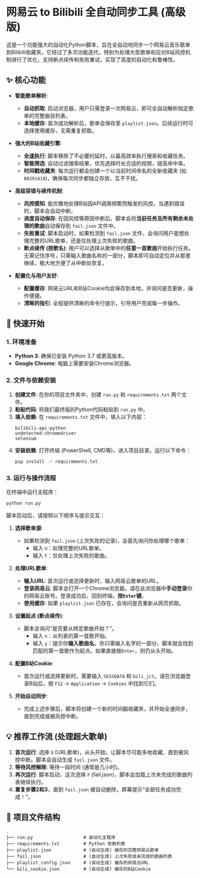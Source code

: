 # 网易云 to Bilibili 全自动同步工具 (高级版)

这是一个功能强大的自动化Python脚本，旨在全自动地同步一个网易云音乐歌单到Bilibili收藏夹。它经过了多次功能迭代，特别为处理大型歌单和应对B站风控机制进行了优化，支持断点续传和失败重试，实现了高度的自动化和鲁棒性。

## ✨ 核心功能

- **智能歌单解析**:
    - **自动抓取**: 启动浏览器，用户只需登录一次网易云，即可全自动解析指定歌单的完整曲目列表。
    - **本地缓存**: 首次成功解析后，歌单会保存至 `playlist.json`。后续运行时可选择使用缓存，无需重复抓取。

- **强大的B站收藏引擎**:
    - **全速执行**: 脚本移除了不必要的延时，以最高效率执行搜索和收藏任务。
    - **智能筛选**: 自动过滤搜索结果，优先选择时长合适的视频，提高命中率。
    - **时间戳收藏夹**: 每次运行都会创建一个以当前时间命名的全新收藏夹 (如 `08291418`)，确保每次同步都独立存放，互不干扰。

- **高级容错与续传机制**:
    - **风控感知**: 能优雅地处理B站因API调用频繁而触发的风控。当遇到错误时，脚本会自动中断。
    - **进度自动保存**: 在因风控等原因中断后，脚本会将**当前任务及所有剩余未处理的歌曲**自动保存到 `fail.json` 文件中。
    - **失败重试**: 脚本启动时，如果检测到 `fail.json` 文件，会询问用户是想处理完整的URL歌单，还是仅处理上次失败的歌曲。
    - **断点续传 (按歌名)**: 用户可以选择从歌单中的**任意一首歌曲**开始执行任务。无需记住序号，只需输入歌曲名称的一部分，脚本即可自动定位并从那里继续，极大地方便了从中断处恢复。

- **配置化与用户友好**:
    - **配置缓存**: 网易云URL和B站Cookie均会保存到本地，并询问是否更新，操作便捷。
    - **清晰的指引**: 全程提供清晰的命令行提示，引导用户完成每一步操作。

## 🚀 快速开始

### 1. 环境准备

- **Python 3**: 确保已安装 Python 3.7 或更高版本。
- **Google Chrome**: 电脑上需要安装Chrome浏览器。

### 2. 文件与依赖安装

1.  **创建文件**: 在你的项目文件夹中，创建 `run.py` 和 `requirements.txt` 两个文件。
2.  **粘贴代码**: 将我们最终版的Python代码粘贴到 `run.py` 中。
3.  **填入依赖**: 在 `requirements.txt` 文件中，填入以下内容：
    ```
    bilibili-api-python
    undetected-chromedriver
    selenium
    ```
4.  **安装依赖**: 打开终端 (PowerShell, CMD等)，进入项目目录，运行以下命令：
    ```bash
    pip install -r requirements.txt
    ```

### 3. 运行与操作流程

在终端中运行主程序：
```bash
python run.py
```

脚本启动后，请按照以下顺序与提示交互：

1.  **选择歌单源**:
    - 如果检测到 `fail.json` (上次失败的记录)，会首先询问你处理哪个歌单：
        - 输入 `U`：处理完整的URL歌单。
        - 输入 `F`：仅处理上次失败的歌曲。

2.  **处理URL歌单**:
    - **输入URL**: 首次运行或选择更新时，输入网易云歌单的URL。
    - **登录网易云**: 脚本会打开一个Chrome浏览器。请在此浏览器中**手动登录**你的网易云账号。登录成功后，回到终端，**按`Enter`键**。
    - **使用缓存**: 如果 `playlist.json` 已存在，会询问是否重新从网页抓取。

3.  **设置起点 (断点续传)**:
    - 脚本会询问“是否要从特定歌曲开始？”。
        - 输入 `n`：从列表的第一首歌开始。
        - 输入 `y`：提示你**输入歌曲名**。你只需输入名字的一部分，脚本就会找到匹配的第一首歌作为起点。如果直接按`Enter`，则仍从头开始。

4.  **配置B站Cookie**:
    - 首次运行或选择更新时，需要输入 `SESSDATA` 和 `bili_jct`。请在浏览器登录B站后，按 `F12` -> `Application` -> `Cookies` 中找到它们。

5.  **开始自动同步**:
    - 完成上述步骤后，脚本将创建一个新的时间戳收藏夹，并开始全速同步，直到完成或被风控中断。

## 💡 推荐工作流 (处理超大歌单)

1.  **首次运行**: 选择 `U` (URL歌单)，从头开始，让脚本尽可能多地收藏，直到被风控中断。脚本会自动生成 `fail.json` 文件。
2.  **等待风控解除**: 等待一段时间 (通常是几小时)。
3.  **再次运行**: 脚本启动，这次选择 `F` (fail.json)，脚本会加载上次未完成的歌曲列表继续执行。
4.  **重复步骤2和3**，直到 `fail.json` 被自动删除，屏幕提示“全部任务成功完成！”。

## 📁 项目文件结构

```
.
├── run.py                   # 自动化主程序
├── requirements.txt         # Python 依赖列表
├── playlist.json            # (自动生成) 缓存的完整网易云歌单
├── fail.json                # (自动生成) 上次失败或未完成的歌曲列表
├── playlist_config.json     # (自动生成) 缓存的网易云URL
└── bili_cookie.json         # (自动生成) 缓存的B站Cookie
```